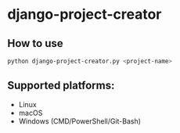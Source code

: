 # django-project-creator

## How to use

```bash
python django-project-creator.py <project-name>
```

## Supported platforms:

-   Linux
-   macOS
-   Windows (CMD/PowerShell/Git-Bash)
